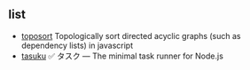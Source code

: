## list

- [toposort](https://github.com/marcelklehr/toposort) Topologically sort directed acyclic graphs (such as dependency lists) in javascript
- [tasuku](https://github.com/privatenumber/tasuku) ✅ タスク — The minimal task runner for Node.js